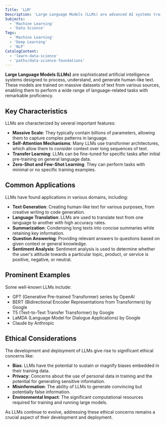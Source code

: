 ```yaml
---
Title: 'LLM'
Description: 'Large Language Models (LLMs) are advanced AI systems trained extensively on vast text datasets to understand and generate human-like text.'
Subjects:
  - 'Machine Learning'
  - 'Data Science'
Tags:
  - 'Machine Learning'
  - 'Deep Learning'
  - 'NLP'
CatalogContent:
  - 'learn-data-science'
  - 'paths/data-science-foundations'
---
```


**Large Language Models (LLMs)** are sophisticated artificial intelligence systems designed to process, understand, and generate human-like text. These models are trained on massive datasets of text from various sources, enabling them to perform a wide range of language-related tasks with remarkable proficiency.

## Key Characteristics

LLMs are characterized by several important features:

- **Massive Scale**: They typically contain billions of parameters, allowing them to capture complex patterns in language.
- **Self-Attention Mechanisms**: Many LLMs use transformer architectures, which allow them to consider context over long sequences of text.
- **Transfer Learning**: LLMs can be fine-tuned for specific tasks after initial pre-training on general language data.
- **Zero-Shot and Few-Shot Learning**: They can perform tasks with minimal or no specific training examples.

## Common Applications

LLMs have found applications in various domains, including:

- **Text Generation**: Creating human-like text for various purposes, from creative writing to code generation.
- **Language Translation**: LLMs are used to translate text from one language to another with high accuracy rates.
- **Summarization**: Condensing long texts into concise summaries while retaining key information.
- **Question Answering**: Providing relevant answers to questions based on given context or general knowledge.
- **Sentiment Analysis**: Sentiment analysis is used to determine whether the user's attitude towards a particular topic, product, or service is positive, negative, or neutral.

## Prominent Examples

Some well-known LLMs include:

- GPT (Generative Pre-trained Transformer) series by OpenAI
- BERT (Bidirectional Encoder Representations from Transformers) by Google
- T5 (Text-to-Text Transfer Transformer) by Google
- LaMDA (Language Model for Dialogue Applications) by Google
- Claude by Anthropic

## Ethical Considerations

The development and deployment of LLMs give rise to significant ethical concerns like:

- **Bias**: LLMs have the potential to sustain or magnify biases embedded in their training data.
- **Privacy**: Concerns about the use of personal data in training and the potential for generating sensitive information.
- **Misinformation**: The ability of LLMs to generate convincing but potentially false information.
- **Environmental Impact**: The significant computational resources required for training and running large models.

As LLMs continue to evolve, addressing these ethical concerns remains a crucial aspect of their development and deployment.
